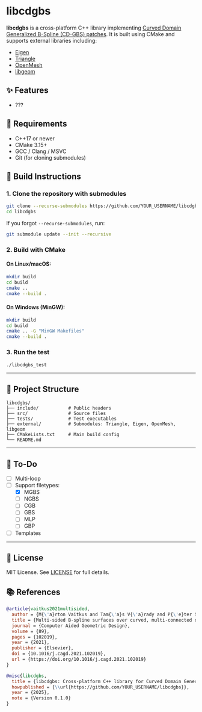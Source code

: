 # libcdgbs

**libcdgbs** is a cross-platform C++ library implementing [Curved Domain Generalized B-Spline (CD-GBS) patches](https://doi.org/10.1016/j.cagd.2021.102019). It is built using CMake and supports external libraries including:

- [Eigen](https://gitlab.com/libeigen/eigen.git)
- [Triangle](https://github.com/libigl/triangle)
- [OpenMesh](https://www.graphics.rwth-aachen.de:9000/OpenMesh/OpenMesh)
- [libgeom](https://github.com/salvipeter/libgeom)

## ✨ Features

- ???

## 🧰 Requirements

- C++17 or newer
- CMake 3.15+
- GCC / Clang / MSVC
- Git (for cloning submodules)

## 🧱 Build Instructions

### 1. Clone the repository with submodules

```bash
git clone --recurse-submodules https://github.com/YOUR_USERNAME/libcdgbs.git
cd libcdgbs
```

If you forgot `--recurse-submodules`, run:

```bash
git submodule update --init --recursive
```

### 2. Build with CMake

#### On Linux/macOS:

```bash
mkdir build
cd build
cmake ..
cmake --build .
```

#### On Windows (MinGW):

```bash
mkdir build
cd build
cmake .. -G "MinGW Makefiles"
cmake --build .
```

### 3. Run the test

```bash
./libcdgbs_test
```

---

## 🧩 Project Structure

```
libcdgbs/
├── include/           # Public headers
├── src/               # Source files
├── tests/             # Test executables
├── external/          # Submodules: Triangle, Eigen, OpenMesh, libgeom
├── CMakeLists.txt     # Main build config
└── README.md
```
---
## 📝 To-Do

- [ ] Multi-loop
- [ ] Support filetypes:
  - [x] MGBS
  - [ ] NGBS
  - [ ] CGB
  - [ ] GBS
  - [ ] MLP
  - [ ] GBP
- [ ] Templates
---

## 📜 License

MIT License. See [LICENSE](LICENSE) for full details.

## 📚 References

```bibtex
@article{vaitkus2021multisided,
  author = {M{\'a}rton Vaitkus and Tam{\'a}s V{\'a}rady and P{\'e}ter Salvi and {\'A}goston Sipos},
  title = {Multi-sided B-spline surfaces over curved, multi-connected domains},
  journal = {Computer Aided Geometric Design},
  volume = {89},
  pages = {102019},
  year = {2021},
  publisher = {Elsevier},
  doi = {10.1016/j.cagd.2021.102019},
  url = {https://doi.org/10.1016/j.cagd.2021.102019}
}

@misc{libcdgbs,
  title = {libcdgbs: Cross-platform C++ library for Curved Domain Generalized B-Spline (CD-GBS) patches},
  howpublished = {\\url{https://github.com/YOUR_USERNAME/libcdgbs}},
  year = {2025},
  note = {Version 0.1.0}
}
```
